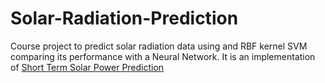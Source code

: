 # Solar-Radiation-Prediction
Course project to predict solar radiation data using and RBF kernel SVM comparing its performance with a Neural Network.
It is an implementation of [Short Term Solar Power Prediction](https://www.sciencedirect.com/science/article/pii/S0960148112006465?casa_token=tsiGWFvcT3EAAAAA:1bv8HkGWANcir5-c9h0m37TsrzZCytBATQq72wvfbbSOQwpZdgm4kGQoQPthAequ8sickOGsBg)
